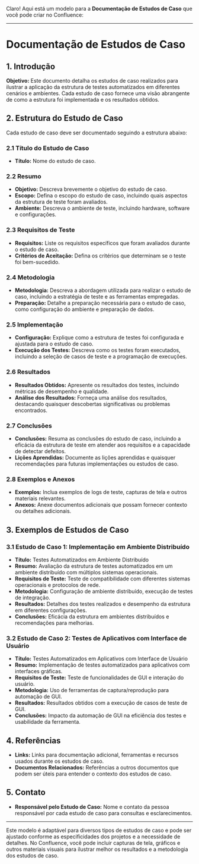 Claro! Aqui está um modelo para a **Documentação de Estudos de Caso** que você pode criar no Confluence:

---

# Documentação de Estudos de Caso

## 1. Introdução

**Objetivo:** Este documento detalha os estudos de caso realizados para ilustrar a aplicação da estrutura de testes automatizados em diferentes cenários e ambientes. Cada estudo de caso fornece uma visão abrangente de como a estrutura foi implementada e os resultados obtidos.

## 2. Estrutura do Estudo de Caso

Cada estudo de caso deve ser documentado seguindo a estrutura abaixo:

### 2.1 Título do Estudo de Caso

- **Título:** Nome do estudo de caso.

### 2.2 Resumo

- **Objetivo:** Descreva brevemente o objetivo do estudo de caso.
- **Escopo:** Defina o escopo do estudo de caso, incluindo quais aspectos da estrutura de teste foram avaliados.
- **Ambiente:** Descreva o ambiente de teste, incluindo hardware, software e configurações.

### 2.3 Requisitos de Teste

- **Requisitos:** Liste os requisitos específicos que foram avaliados durante o estudo de caso.
- **Critérios de Aceitação:** Defina os critérios que determinam se o teste foi bem-sucedido.

### 2.4 Metodologia

- **Metodologia:** Descreva a abordagem utilizada para realizar o estudo de caso, incluindo a estratégia de teste e as ferramentas empregadas.
- **Preparação:** Detalhe a preparação necessária para o estudo de caso, como configuração do ambiente e preparação de dados.

### 2.5 Implementação

- **Configuração:** Explique como a estrutura de testes foi configurada e ajustada para o estudo de caso.
- **Execução dos Testes:** Descreva como os testes foram executados, incluindo a seleção de casos de teste e a programação de execuções.

### 2.6 Resultados

- **Resultados Obtidos:** Apresente os resultados dos testes, incluindo métricas de desempenho e qualidade.
- **Análise dos Resultados:** Forneça uma análise dos resultados, destacando quaisquer descobertas significativas ou problemas encontrados.

### 2.7 Conclusões

- **Conclusões:** Resuma as conclusões do estudo de caso, incluindo a eficácia da estrutura de teste em atender aos requisitos e a capacidade de detectar defeitos.
- **Lições Aprendidas:** Documente as lições aprendidas e quaisquer recomendações para futuras implementações ou estudos de caso.

### 2.8 Exemplos e Anexos

- **Exemplos:** Inclua exemplos de logs de teste, capturas de tela e outros materiais relevantes.
- **Anexos:** Anexe documentos adicionais que possam fornecer contexto ou detalhes adicionais.

## 3. Exemplos de Estudos de Caso

### 3.1 Estudo de Caso 1: Implementação em Ambiente Distribuído

- **Título:** Testes Automatizados em Ambiente Distribuído
- **Resumo:** Avaliação da estrutura de testes automatizados em um ambiente distribuído com múltiplos sistemas operacionais.
- **Requisitos de Teste:** Teste de compatibilidade com diferentes sistemas operacionais e protocolos de rede.
- **Metodologia:** Configuração de ambiente distribuído, execução de testes de integração.
- **Resultados:** Detalhes dos testes realizados e desempenho da estrutura em diferentes configurações.
- **Conclusões:** Eficácia da estrutura em ambientes distribuídos e recomendações para melhorias.

### 3.2 Estudo de Caso 2: Testes de Aplicativos com Interface de Usuário

- **Título:** Testes Automatizados em Aplicativos com Interface de Usuário
- **Resumo:** Implementação de testes automatizados para aplicativos com interfaces gráficas.
- **Requisitos de Teste:** Teste de funcionalidades de GUI e interação do usuário.
- **Metodologia:** Uso de ferramentas de captura/reprodução para automação de GUI.
- **Resultados:** Resultados obtidos com a execução de casos de teste de GUI.
- **Conclusões:** Impacto da automação de GUI na eficiência dos testes e usabilidade da ferramenta.

## 4. Referências

- **Links:** Links para documentação adicional, ferramentas e recursos usados durante os estudos de caso.
- **Documentos Relacionados:** Referências a outros documentos que podem ser úteis para entender o contexto dos estudos de caso.

## 5. Contato

- **Responsável pelo Estudo de Caso:** Nome e contato da pessoa responsável por cada estudo de caso para consultas e esclarecimentos.

---

Este modelo é adaptável para diversos tipos de estudos de caso e pode ser ajustado conforme as especificidades dos projetos e a necessidade de detalhes. No Confluence, você pode incluir capturas de tela, gráficos e outros materiais visuais para ilustrar melhor os resultados e a metodologia dos estudos de caso.